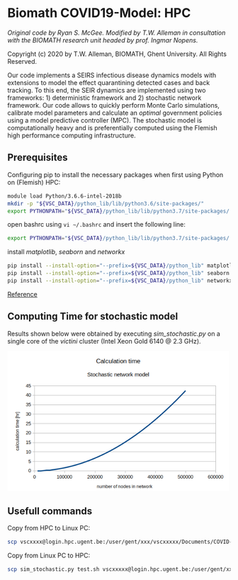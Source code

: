 # Biomath COVID19-Model: HPC

*Original code by Ryan S. McGee. Modified by T.W. Alleman in consultation with the BIOMATH research unit headed by prof. Ingmar Nopens.*

Copyright (c) 2020 by T.W. Alleman, BIOMATH, Ghent University. All Rights Reserved.

Our code implements a SEIRS infectious disease dynamics models with extensions to model the effect quarantining detected cases and back tracking. To this end, the SEIR dynamics are implemented using two frameworks: 1) deterministic framework and 2) stochastic network framework. Our code allows to quickly perform Monte Carlo simulations, calibrate model parameters and calculate an *optimal* government policies using a model predictive controller (MPC). The stochastic model is computationally heavy and is preferentially computed using the Flemish high performance computing infrastructure.

## Prerequisites

Configuring pip to install the necessary packages when first using Python on (Flemish) HPC:

```bash
module load Python/3.6.6-intel-2018b
mkdir -p "${VSC_DATA}/python_lib/lib/python3.6/site-packages/"
export PYTHONPATH="${VSC_DATA}/python_lib/lib/python3.7/site-packages/:${PYTHONPATH}"
```
open bashrc using `vi ~/.bashrc` and insert the following line:

```bash
export PYTHONPATH="${VSC_DATA}/python_lib/lib/python3.7/site-packages/:${PYTHONPATH}"
```

install *matplotlib*, *seaborn* and *networkx*

```bash
pip install --install-option="--prefix=${VSC_DATA}/python_lib" matplotlib
pip install --install-option="--prefix=${VSC_DATA}/python_lib" seaborn
pip install --install-option="--prefix=${VSC_DATA}/python_lib" networkx
```

[Reference](https://vlaams-supercomputing-centrum-vscdocumentation.readthedocs-hosted.com/en/latest/software/python_package_management.html?highlight=conda#install-an-additional-package)

## Computing Time for stochastic model

Results shown below were obtained by executing *sim_stochastic.py* on a single core of the *victini* cluster (Intel Xeon Gold 6140 @ 2.3 GHz).

<img src="../figs/calculation_time.png" alt="drawing" width="500"/>

## Usefull commands

Copy from HPC to Linux PC:

```bash
scp vscxxxx@login.hpc.ugent.be:/user/gent/xxx/vscxxxxx/Documents/COVID-19/test.sh .
```

Copy from Linux PC to HPC:

```bash
scp sim_stochastic.py test.sh vscxxxxx@login.hpc.ugent.be:/user/gent/xxx/vscxxxxx/Documents/COVID-19/
```

